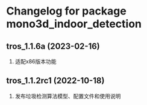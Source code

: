 # Changelog for package mono3d_indoor_detection

tros_1.1.6a (2023-02-16)
------------------
1. 适配x86版本功能

tros_1.1.2rc1 (2022-10-18)
------------------
1. 发布垃圾检测算法模型、配置文件和使用说明
